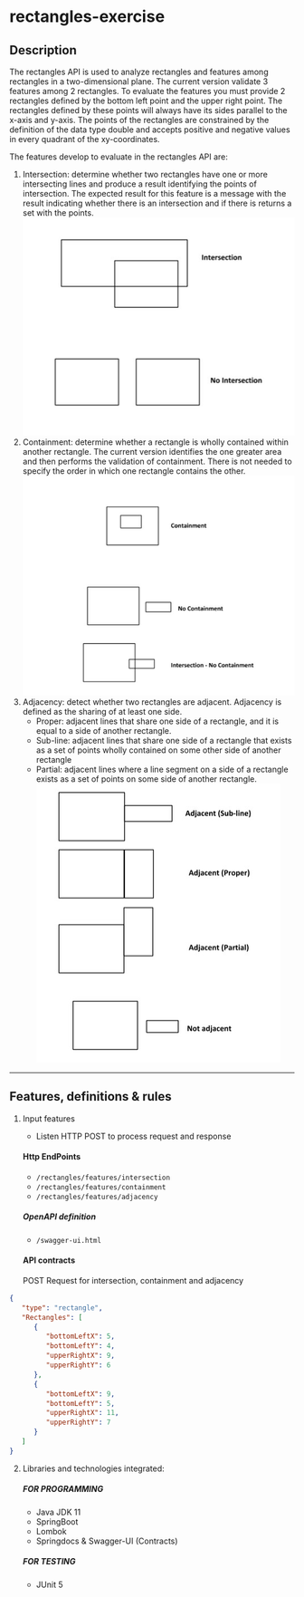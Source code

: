 # rectangles-exercise

## Description

The rectangles API is used to analyze rectangles and features among rectangles in a two-dimensional 
plane. The current version validate 3 features among 2 rectangles. To evaluate the features 
you must provide 2 rectangles defined by the bottom left point and the upper right point. The
rectangles defined by these points will always have its sides parallel to the x-axis and y-axis.
The points of the rectangles are constrained by the definition of the data type double and 
accepts positive and negative values in every quadrant of the xy-coordinates.

The features develop to evaluate in the rectangles API are:
1. Intersection: determine whether two rectangles have one or more intersecting lines and produce a result 
identifying the points of intersection. The expected result for this feature is a message with the result indicating
whether there is an intersection and if there is returns a set with the points.
   ![Intersection](https://github.com/danielfhb579/rectangles-api/blob/main/intersection.jpg?raw=true)
2. Containment: determine whether a rectangle is wholly contained within another rectangle. The current version 
identifies the one greater area and then performs the validation of containment. There is not needed to specify the order
in which one rectangle contains the other.
   ![Containment](https://github.com/danielfhb579/rectangles-api/blob/main/containment.jpg?raw=true)
3. Adjacency: detect whether two rectangles are adjacent. Adjacency is defined as the sharing of at least one side.
   - Proper: adjacent lines that share one side of a rectangle, and it is equal to a side of another rectangle.
   - Sub-line: adjacent lines that share one side of a rectangle that exists as a set of points wholly contained on 
     some other side of another rectangle
   - Partial: adjacent lines where a line segment on a side of a rectangle exists as a set of points on some side of 
     another rectangle.
   ![Adjacency](https://github.com/danielfhb579/rectangles-api/blob/main/adjacency.jpg?raw=true)

---
Features, definitions & rules
---

1. Input features
   - Listen HTTP POST to process request and response

   #### Http EndPoints
   - `/rectangles/features/intersection`
   - `/rectangles/features/containment`
   - `/rectangles/features/adjacency`
   ##### OpenAPI definition
   - `/swagger-ui.html`

   #### API contracts
      POST Request for intersection, containment and adjacency
```json
{
   "type": "rectangle",
   "Rectangles": [
      {
         "bottomLeftX": 5,
         "bottomLeftY": 4,
         "upperRightX": 9,
         "upperRightY": 6
      },
      {
         "bottomLeftX": 9,
         "bottomLeftY": 5,
         "upperRightX": 11,
         "upperRightY": 7
      }
   ]
}
```

2. Libraries and technologies integrated:

   ##### FOR PROGRAMMING
    - Java JDK 11
    - SpringBoot
    - Lombok
    - Springdocs & Swagger-UI (Contracts)


   ##### FOR TESTING
    - JUnit 5
